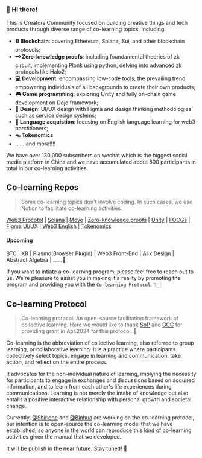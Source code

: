 ### 🥳 Hi there!

This is Creators Community focused on building creative things and tech products through diverse range of co-learning topics, including:

- **⛓ Blockchain**: covering Ethereum, Solana, Sui, and other blockchain protocols;
- **🗝 Zero-knowledge proofs**: including foundamental theories of zk circuit, implementing Plonk using python, delving into advanced zk protocols like Halo2;
- **💻 Development**: encompassing low-code tools, the prevailing trend empowering individuals of all backgrounds to create their own products;
- **🎮 Game programming**: exploring Unity and fully on-chain game development on Dojo framework;
- **🎨 Design**: UI/UX design with Figma and design thinking methodologies such as service design systems;
- **💬 Language acquistion**: focusing on English language learning for web3 parctitioners;
- **🪤 Tokenomics**
- ...... and more!!!!


We have over 130,000 subscribers on wechat which is the biggest social media platform in China and we have accumulated about 800 participants in total in our co-learning activities.



## Co-learning Repos
> Some co-learning topics don't involve coding. In such cases, we use Notion to facilitate co-learning activities. 

[Web3 Procotol](https://github.com/CreatorsDAO/web3-protocol-co-learn) | [Solana](https://github.com/CreatorsDAO/solana-co-learn) | [Move](https://github.com/CreatorsDAO/move-co-learn) | [Zero-knowledge proofs](https://learn.z2o-k7e.world/) | [Unity](https://706community.notion.site/Unity-894502bf520540a1a5baeafcfbe4a6d6) | [FOCGs](https://706community.notion.site/On-Chain-Gaming-1-6844e99b9a3c4bebbe74787dde87713b) | [Figma UI/UX](https://706community.notion.site/Figma-1-6ada04ba93234b90b05e0df1eddbca02?pvs=25) |  [Web3 English](https://706community.notion.site/Web3-2-f1aa5c73ac9446d0a17ff000158a4837) | [Tokenomics](https://706community.notion.site/Tokenomics-059b04e151e847729fcd3c5ae05b72a0)

#### [Upcoming](https://www.notion.so/706community/Creators-3ee453c764a04f81a872c4bc160fb7d5?pvs=4#492a04d5779d4ce8b7e227009f75d08b)

BTC | XR | Plasmo(Browser Plugin) | Web3 Front-End | AI x Design | Abstract Algebra | ......🤔


If you want to intiate a co-learning program, please feel free to reach out to us. We're pleasure to assist you in making it a reality by promoting the program and providing you with the `Co-learning Protocol`. 👇🏻

## Co-learning Protocol
> Co-learning protocol: An open-source facilitation framework of collective learning. Here we would like to thank [SoP](https://summerofprotocols.com/) and [GCC](https://www.gccofficial.org/) for providing grant in Apr.2024 for this protocol. 👐

Co-learning is the abbreviation of collective learning, also referred to group learning, or collaborative learning. It is a practice where participants collectively select topics, engage in learning and communication, take action, and reflect on the entire process.

It advocates for the non-individual nature of learning, implying the necessity for participants to engage in exchanges and discussions based on acquired information, and to learn from each other's life experiences during communications. Learning is not merely the intake of knowledge but also entails a positive interactive relationship with personal growth and societal change.

Currently, [@Shirlene](https://twitter.com/shirleneliu69) and [@Binhua](https://twitter.com/Binhua6) are working on the co-learning protocol, our intention is to open-source the co-learning model that we have established, so anyone in the world can reproduce this kind of co-learning activities given the manual that we developed. 

It will be publish in the near future. Stay tuned! 🚀
